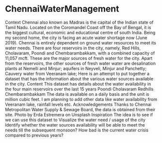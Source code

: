 # ChennaiWaterManagement
Context Chennai also known as Madras is the capital of the Indian state of Tamil Nadu. Located on the Coromandel Coast off the Bay of Bengal, it is the biggest cultural, economic and educational centre of south India.  Being my second home, the city is facing an acute water shortage now (June 2019). Chennai is entirely dependent on ground water resources to meet its water needs. There are four reservoirs in the city, namely, Red Hills, Cholavaram, Poondi and Chembarambakkam, with a combined capacity of 11,057 mcft. These are the major sources of fresh water for the city.  Apart from the reservoirs, the other sources of fresh water water are desalination plants at Nemelli and Minjur; aquifers in Neyveli, Minjur and Panchetty; Cauvery water from Veeranam lake;  Here is an attempt to put together a dataset that has the information about the various water sources available in the city.  Content This dataset has details about the water availability in the four main reservoirs over the last 15 years  Poondi Cholavaram Redhills Chembarambakkam The data is available on a daily basis and the unit is million cubic feet.  I am planning to add other data like water availability from Veeranam lake, rainfall levels etc.  Acknowledgements Thanks to Chennai Metropolitan Water Supply &amp; Sewage Board, the data is obtained from their site.  Photo by Erda Estremera on Unsplash  Inspiration The idea is to see if we can use this dataset to  Visualize the water need / usage of the city Identify whether the water sources availability will be able to meet the needs till the subsequent monsoon? How bad is the current water crisis compared to previous years?
